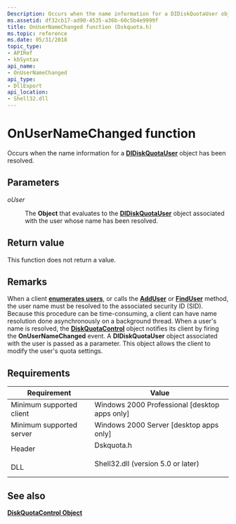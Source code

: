 ```yaml
---
Description: Occurs when the name information for a DIDiskQuotaUser object has been resolved.
ms.assetid: df32cb17-ad90-4535-a36b-60c5b4e9999f
title: OnUserNameChanged function (Dskquota.h)
ms.topic: reference
ms.date: 05/31/2018
topic_type: 
- APIRef
- kbSyntax
api_name: 
- OnUserNameChanged
api_type: 
- DllExport
api_location: 
- Shell32.dll
---
```


# OnUserNameChanged function

Occurs when the name information for a [**DIDiskQuotaUser**](didiskquotauser-object.md) object has been resolved.

## Parameters

<dl> <dt>

*oUser* 
</dt> <dd>

The **Object** that evaluates to the [**DIDiskQuotaUser**](didiskquotauser-object.md) object associated with the user whose name has been resolved.

</dd> </dl>

## Return value

This function does not return a value.

## Remarks

When a client [**enumerates users**](didiskquotauser-object.md), or calls the [**AddUser**](diskquotacontrol-adduser.md) or [**FindUser**](diskquotacontrol-finduser.md) method, the user name must be resolved to the associated security ID (SID). Because this procedure can be time-consuming, a client can have name resolution done asynchronously on a background thread. When a user's name is resolved, the [**DiskQuotaControl**](diskquotacontrol-object.md) object notifies its client by firing the **OnUserNameChanged** event. A **DIDiskQuotaUser** object associated with the user is passed as a parameter. This object allows the client to modify the user's quota settings.

## Requirements



| Requirement | Value |
|-------------------------------------|---------------------------------------------------------------------------------------------------------------|
| Minimum supported client<br/> | Windows 2000 Professional \[desktop apps only\]<br/>                                                    |
| Minimum supported server<br/> | Windows 2000 Server \[desktop apps only\]<br/>                                                          |
| Header<br/>                   | <dl> <dt>Dskquota.h</dt> </dl>                         |
| DLL<br/>                      | <dl> <dt>Shell32.dll (version 5.0 or later)</dt> </dl> |



## See also

<dl> <dt>

[**DiskQuotaControl Object**](diskquotacontrol-object.md)
</dt> </dl>

 

 




